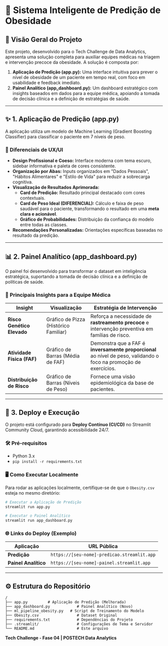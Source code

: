 # 🏥 Sistema Inteligente de Predição de Obesidade

## 🎯 Visão Geral do Projeto

Este projeto, desenvolvido para o Tech Challenge de Data Analytics, apresenta uma solução completa para auxiliar equipes médicas na triagem e intervenção precoce da obesidade. A solução é composta por:

1. **Aplicação de Predição (app.py):** Uma interface intuitiva para prever o nível de obesidade de um paciente em tempo real, com foco em usabilidade e feedback imediato.
2. **Painel Analítico (app_dashboard.py):** Um dashboard estratégico com insights baseados em dados para a equipe médica, apoiando a tomada de decisão clínica e a definição de estratégias de saúde.

---

## ✨ 1. Aplicação de Predição (app.py)

A aplicação utiliza um modelo de Machine Learning (Gradient Boosting Classifier) para classificar o paciente em 7 níveis de peso.

### 🎨 Diferenciais de UX/UI

- **Design Profissional e Coeso:** Interface moderna com tema escuro, sidebar informativa e paleta de cores consistente.
- **Organização por Abas:** Inputs organizados em "Dados Pessoais", "Hábitos Alimentares" e "Estilo de Vida" para reduzir a sobrecarga cognitiva.
- **Visualização de Resultados Aprimorada:**
    - **Card de Predição:** Resultado principal destacado com cores contextuais.
    - **Card de Peso Ideal (DIFERENCIAL):** Cálculo e faixa de peso saudável para o paciente, transformando o resultado em uma **meta clara e acionável**.
    - **Gráfico de Probabilidades:** Distribuição da confiança do modelo entre todas as classes.
- **Recomendações Personalizadas:** Orientações específicas baseadas no resultado da predição.

---

## 📊 2. Painel Analítico (app_dashboard.py)

O painel foi desenvolvido para transformar o dataset em inteligência estratégica, suportando a tomada de decisão clínica e a definição de políticas de saúde.

### 🔑 Principais Insights para a Equipe Médica

| Insight | Visualização | Estratégia de Intervenção |
|---|---|---|
| **Risco Genético Elevado** | Gráfico de Pizza (Histórico Familiar) | Reforça a necessidade de **rastreamento precoce** e intervenção preventiva em famílias de risco. |
| **Atividade Física (FAF)** | Gráfico de Barras (Média de FAF) | Demonstra que a FAF é **inversamente proporcional** ao nível de peso, validando o foco na promoção de exercícios. |
| **Distribuição de Risco** | Gráfico de Barras (Níveis de Peso) | Fornece uma visão epidemiológica da base de pacientes. |

---

## 🚀 3. Deploy e Execução

O projeto está configurado para **Deploy Contínuo (CI/CD)** no Streamlit Community Cloud, garantindo acessibilidade 24/7.

### 🛠️ Pré-requisitos

- Python 3.x
- `pip install -r requirements.txt`

### 🖥️ Como Executar Localmente

Para rodar as aplicações localmente, certifique-se de que o `Obesity.csv` esteja no mesmo diretório:

```bash
# Executar a Aplicação de Predição
streamlit run app.py

# Executar o Painel Analítico
streamlit run app_dashboard.py
```

### 🌐 Links do Deploy (Exemplo)

| Aplicação | URL Pública |
|---|---|
| **Predição** | `https://[seu-nome]-predicao.streamlit.app` |
| **Painel Analítico** | `https://[seu-nome]-painel.streamlit.app` |

---

## ⚙️ Estrutura do Repositório

```
/
├── app.py         # Aplicação de Predição (Melhorada)
├── app_dashboard.py            # Painel Analítico (Novo)
├── ml_pipeline_obesity.py   # Script de Treinamento do Modelo
├── Obesity.csv                 # Dataset Original
├── requirements.txt            # Dependências do Projeto
├── .streamlit/                 # Configurações de Tema e Servidor
└── README.md                   # Este arquivo
```


**Tech Challenge - Fase 04 | POSTECH Data Analytics**

